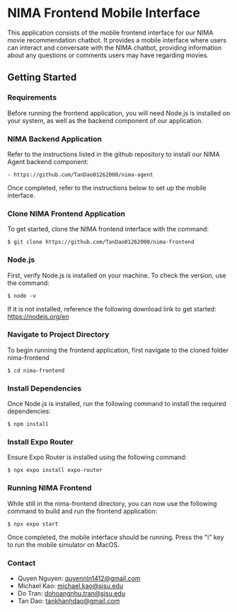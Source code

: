 
# NIMA Frontend Mobile Interface

This application consists of the mobile frontend interface for our NIMA movie recommendation chatbot. It provides a mobile interface where users can interact and conversate with the NIMA chatbot, providing information about any questions or comments users may have regarding movies. 


## Getting Started

### Requirements

Before running the frontend application, you will need Node.js is installed on your system, as well as the backend component of our application.

### NIMA Backend Application 

Refer to the instructions listed in the github repository to install our NIMA Agent backend component:

    - https://github.com/TanDao01262000/nima-agent

Once completed, refer to the instructions below to set up the mobile interface.

### Clone NIMA Frontend Application

To get started, clone the NIMA frontend interface with the command:

    $ git clone https://github.com/TanDao01262000/nima-frontend

### Node.js

First, verify Node.js is installed on your machine. To check the version, use the command:

    $ node -v

If it is not installed, reference the following download link to get started: https://nodejs.org/en

### Navigate to Project Directory

To begin running the frontend application, first navigate to the cloned folder nima-frontend

    $ cd nima-frontend

### Install Dependencies

Once Node.js is installed, run the following command to install the required dependencies:

    $ npm install

### Install Expo Router

Ensure Expo Router is installed using the following command:

    $ npx expo install expo-router 

### Running NIMA Frontend 

While still in the nima-frontend directory, you can now use the following command to build and run the frontend application:

    $ npx expo start

Once completed, the mobile interface should be running. Press the "i" key to run the mobile simulator on MacOS. 

### Contact

  - Quyen Nguyen: quyennln1412@gmail.com
  - Michael Kao: michael.kao@sjsu.edu
  - Do Tran: dohoangnhu.tran@sjsu.edu
  - Tan Dao: tankhanhdao@gmail.com



    
